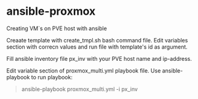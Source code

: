 # ansible-proxmox
Creating VM`s on PVE host with ansible

Creaate template with create_tmpl.sh bash command file. Edit variables section with correcn values and run file with template's id as argument.

Fill ansible inventory file px_inv with your PVE host name and ip-address.

Edit variable section of proxmox_multi.yml playbook file.
Use ansible-playbook to run playbook:
>ansible-playbook proxmox_multi.yml -i px_inv
